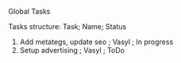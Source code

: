 Global Tasks

Tasks structure: Task; Name; Status

1) Add metategs, update seo ; Vasyl ; In progress
2) Setup advertising ; Vasyl ; ToDo
